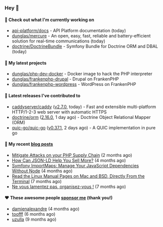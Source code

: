 ### Hey 👋

#### 👷 Check out what I'm currently working on

- [api-platform/docs](https://github.com/api-platform/docs) - API Platform documentation (today)
- [dunglas/mercure](https://github.com/dunglas/mercure) - An open, easy, fast, reliable and battery-efficient solution for real-time communications (today)
- [doctrine/DoctrineBundle](https://github.com/doctrine/DoctrineBundle) - Symfony Bundle for Doctrine ORM and DBAL (today)

#### 🌱 My latest projects

- [dunglas/php-dev-docker](https://github.com/dunglas/php-dev-docker) - Docker image to hack the PHP interpreter
- [dunglas/frankenphp-drupal](https://github.com/dunglas/frankenphp-drupal) - Drupal on FrankenPHP
- [dunglas/frankenphp-wordpress](https://github.com/dunglas/frankenphp-wordpress) - WordPress on FrankenPHP

#### 🔭 Latest releases I've contributed to

- [caddyserver/caddy](https://github.com/caddyserver/caddy) ([v2.7.0](https://github.com/caddyserver/caddy/releases/tag/v2.7.0), today) - Fast and extensible multi-platform HTTP/1-2-3 web server with automatic HTTPS
- [doctrine/orm](https://github.com/doctrine/orm) ([2.16.0](https://github.com/doctrine/orm/releases/tag/2.16.0), 1 day ago) - Doctrine Object Relational Mapper (ORM)
- [quic-go/quic-go](https://github.com/quic-go/quic-go) ([v0.37.1](https://github.com/quic-go/quic-go/releases/tag/v0.37.1), 2 days ago) - A QUIC implementation in pure go

#### 📜 My recent [blog posts](https://dunglas.fr)

- [Mitigate Attacks on your PHP Supply Chain](https://dunglas.dev/2023/05/mitigate-attacks-on-your-php-supply-chain/) (2 months ago)
- [How Can JSON-LD Help You Sell More?](https://dunglas.dev/2023/04/how-can-json-ld-help-you-sell-more/) (4 months ago)
- [Symfony ImportMaps: Manage Your JavaScript Dependencies Without Node](https://dunglas.dev/2023/03/symfony-importmaps-manage-your-javascript-dependencies-without-node/) (4 months ago)
- [Read the Linux Manual Pages on Mac and BSD, Directly From the Terminal](https://dunglas.dev/2022/12/read-the-linux-manual-pages-on-mac-and-bsd-directly-from-the-terminal/) (7 months ago)
- [Ne vous lamentez pas, organisez-vous !](https://dunglas.dev/2022/12/ne-vous-lamentez-pas-organisez-vous/) (7 months ago)

#### ❤️ These awesome people [sponsor me](https://github.com/sponsors/dunglas) (thank you!)

- [damienalexandre](https://github.com/damienalexandre) (4 months ago)
- [toofff](https://github.com/toofff) (6 months ago)
- [uzulla](https://github.com/uzulla) (9 months ago)
